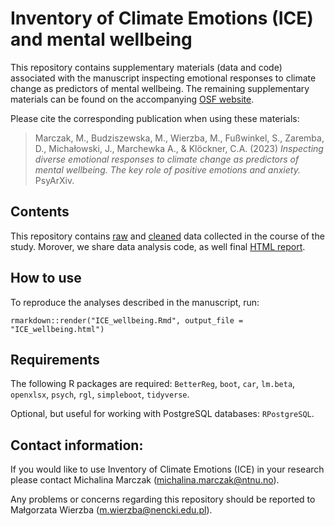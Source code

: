 # Inventory of Climate Emotions (ICE) and mental wellbeing

This repository contains supplementary materials (data and code) associated with the manuscript inspecting emotional responses to climate change as predictors of mental wellbeing. The remaining supplementary materials can be found on the accompanying [OSF website](https://osf.io/xxxxx/).

Please cite the corresponding publication when using these materials:

> Marczak, M., Budziszewska, M., Wierzba, M., Fußwinkel, S., Zaremba, D., Michałowski, J., Marchewka A., & Klöckner, C.A. (2023) *Inspecting diverse emotional responses to climate change as predictors of mental wellbeing. The key role of positive emotions and anxiety.* PsyArXiv.

## Contents

This repository contains [raw](https://github.com/nencki-lobi/ICE-wellbeing/tree/main/01/input) and [cleaned](https://github.com/nencki-lobi/ICE-wellbeing/tree/main/02/output) data collected in the course of the study. Morover, we share data analysis code, as well final [HTML report]().

## How to use

To reproduce the analyses described in the manuscript, run:

```
rmarkdown::render("ICE_wellbeing.Rmd", output_file = "ICE_wellbeing.html")
```

## Requirements

The following R packages are required: `BetterReg`, `boot`, `car`, `lm.beta`, `openxlsx`, `psych`, `rgl`, `simpleboot`, `tidyverse`.

Optional, but useful for working with PostgreSQL databases: `RPostgreSQL`.

## Contact information:

If you would like to use Inventory of Climate Emotions (ICE) in your research please contact Michalina Marczak (michalina.marczak@ntnu.no).

Any problems or concerns regarding this repository should be reported to Małgorzata Wierzba (m.wierzba@nencki.edu.pl).
